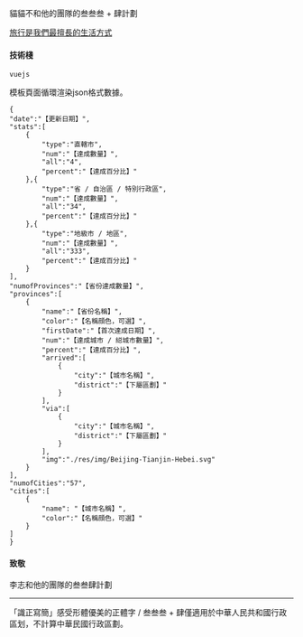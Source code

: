 貓貓不和他的團隊的叁叁叁 + 肆計劃

[旅行是我們最擅長的生活方式](https://omnihouraisen.cn/333plus4)

#### 技術棧

`vuejs`

模板頁面循環渲染json格式數據。

```
{
"date":"【更新日期】",
"stats":[
    {
        "type":"直轄市",
        "num":"【達成數量】",
        "all":"4",
        "percent":"【達成百分比】"
    },{
        "type":"省 / 自治區 / 特別行政區",
        "num":"【達成數量】",
        "all":"34",
        "percent":"【達成百分比】"
    },{
        "type":"地級市 / 地區",
        "num":"【達成數量】",
        "all":"333",
        "percent":"【達成百分比】"
    }
],
"numofProvinces":"【省份達成數量】",
"provinces":[
    {
        "name":"【省份名稱】",
        "color":"【名稱顔色，可選】",
        "firstDate":"【首次達成日期】",
        "num":"【達成城市 / 縂城市數量】",        
        "percent":"【達成百分比】",
        "arrived":[
            {
                "city":"【城市名稱】",
                "district":"【下屬區劃】"
            }
        ],
        "via":[
            {
                "city":"【城市名稱】",
                "district":"【下屬區劃】"
            }
        ],
        "img":"./res/img/Beijing-Tianjin-Hebei.svg"
    }
],
"numofCities":"57",
"cities":[
   	{
        "name": "【城市名稱】",
        "color":"【名稱顔色，可選】"
    }
]
}
```

#### 致敬

李志和他的團隊的叁叁肆計劃

*****

「識正寫簡」感受形體優美的正體字 / 叁叁叁 + 肆僅適用於中華人民共和國行政區划，不計算中華民國行政區劃。